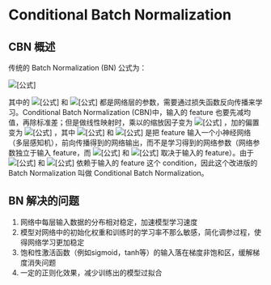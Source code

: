 # Conditional Batch Normalization

## CBN 概述

传统的 Batch Normalization (BN) 公式为：

![[公式]](https://www.zhihu.com/equation?tex=y+%3D+%5Cfrac%7Bx-%5Cmathbb%7BE%7D%5Bx%5D%7D%7B%5Csqrt%7B%5Cmathrm%7BVar%7D%5Bx%5D%2B%5Cepsilon%7D%7D%5Ccdot+%5Cgamma%2B%5Cbeta%5Ctag%7B1%7D)

其中的 ![[公式]](https://www.zhihu.com/equation?tex=%5Cgamma) 和 ![[公式]](https://www.zhihu.com/equation?tex=%5Cbeta+) 都是网络层的参数，需要通过损失函数反向传播来学习。Conditional Batch Normalization (CBN)中，输入的 feature 也要先减均值，再除标准差；但是做线性映射时，乘以的缩放因子变为 ![[公式]](https://www.zhihu.com/equation?tex=%5Cgamma_%7Bpred%7D) ，加的偏置变为 ![[公式]](https://www.zhihu.com/equation?tex=%5Cbeta_%7Bpred%7D+) ，其中 ![[公式]](https://www.zhihu.com/equation?tex=%5Cgamma_%7Bpred%7D) 和 ![[公式]](https://www.zhihu.com/equation?tex=%5Cbeta_%7Bpred%7D) 是把 feature 输入一个小神经网络（多层感知机），前向传播得到的网络输出，而不是学习得到的网络参数（网络参数独立于输入 feature，而 ![[公式]](https://www.zhihu.com/equation?tex=%5Cgamma_%7Bpred%7D) 和 ![[公式]](https://www.zhihu.com/equation?tex=%5Cbeta_%7Bpred%7D) 取决于输入的 feature）。由于 ![[公式]](https://www.zhihu.com/equation?tex=%5Cgamma_%7Bpred%7D) 和 ![[公式]](https://www.zhihu.com/equation?tex=%5Cbeta_%7Bpred%7D) 依赖于输入的 feature 这个 condition，因此这个改进版的 Batch Normalization 叫做 Conditional Batch Normalization。



## BN 解决的问题

1. 网络中每层输入数据的分布相对稳定，加速模型学习速度
2. 模型对网络中的初始化权重和训练时的学习率不那么敏感，简化调参过程，使得网络学习更加稳定
3. 饱和性激活函数（例如sigmoid，tanh等）的输入落在梯度非饱和区，缓解梯度消失问题
4. 一定的正则化效果，减少训练出的模型过拟合



